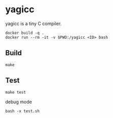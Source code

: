 # yagicc
yagicc is a tiny C compiler.

```shell
docker build -q .
docker run --rm -it -v $PWD:/yagicc <ID> bash
```

## Build
```shell
make
```

## Test
```shell
make test
```

debug mode
```shell
bash -x test.sh
```
